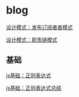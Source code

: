 # blog

[设计模式：发布订阅者者模式](https://github.com/Sunxinqiang/blog/blob/master/blogs/design/pubsub.md)

[设计模式：职责链模式](https://github.com/Sunxinqiang/blog/blob/master/blogs/design/pubsub.md)

## 基础

[js基础：正则表达式](https://github.com/Sunxinqiang/blog/blob/master/blogs/basic/regexp.md)

[js基础：正则表达式总结](https://github.com/Sunxinqiang/blog/blob/master/blogs/basic/regexp_summary.md)